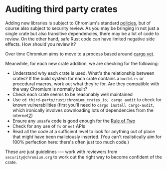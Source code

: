 # Auditing third party crates

Adding new libraries is subject to Chromium's standard [policies][0], but of
course also subject to security review. As you may be bringing in not just a
single crate but also transitive dependencies, there may be a lot of code to
review. On the other hand, safe Rust code can have limited negative side
effects. How should you review it?

Over time Chromium aims to move to a process based around [cargo vet][1].

Meanwhile, for each new crate addition, we are checking for the following:

- Understand why each crate is used. What's the relationship between crates? If
  the build system for each crate contains a `build.rs` or procedural macros,
  work out what they're for. Are they compatible with the way Chromium is
  normally built?
- Check each crate seems to be reasonably well maintained
- Use `cd third-party/rust/chromium_crates_io; cargo audit` to check for known
  vulnerabilities (first you'll need to `cargo install cargo-audit`, which
  ironically involves downloading lots of dependencies from the internet[2])
- Ensure any `unsafe` code is good enough for the [Rule of Two][3]
- Check for any use of `fs` or `net` APIs
- Read all the code at a sufficient level to look for anything out of place that
  might have been maliciously inserted. (You can't realistically aim for 100%
  perfection here: there's often just too much code.)

These are just guidelines --- work with reviewers from `security@chromium.org`
to work out the right way to become confident of the crate.

[0]: https://chromium.googlesource.com/chromium/src/+/refs/heads/main/docs/rust.md#Third_party-review
[1]: https://mozilla.github.io/cargo-vet/
[2]: ../cargo.md
[3]: https://chromium.googlesource.com/chromium/src/+/main/docs/security/rule-of-2.md#unsafe-code-in-safe-languages
